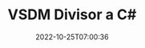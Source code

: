 ---
############################# Static ############################
layout: "auto-gen-merger"
date: 2022-10-25T07:00:36
draft: false
otherformats: docx dot dotm dotx epub html mht mhtml odp ods odt one otp ott pdf pps

############################# Head ############################
head_title: "Dividiu VSDM en diversos fitxers a C#"
head_description: "Dividiu un únic fitxer VSDM en diversos fitxers segons els números de pàgina, els intervals de pàgina i les pàgines parells o senars mitjançant l'API de fusió de documents."

############################# Header ############################
title: "VSDM Divisor a C#"
description: "Dividiu VSDM amb unes quantes línies de codi .NET."
bg_image: "https://cms.admin.containerize.com/templates/aspose/App_Themes/V3/images/bg/header1.png"
bg_overlay: false
button:
    enable: true
    icon: "fas fa-arrow-down"
    label: "Baixeu la prova gratuïta"
    link: "https://downloads.groupdocs.com/merger/net"

############################# SubMenu ############################
submenu:
    enable: true

    left:
        img_alt: "GroupDocs.Merger for .NET"
        image: "https://cms.admin.containerize.com/templates/groupdocs/images/product-logos/90x90-noborder/groupdocs-merger-net.png"
        product: "GroupDocs.Merger"
        platform: ".NET"

    middle:
        button:

            # button loop
            - link: "https://apireference.groupdocs.com/merger/net"
              text: "Referència de l'API"

            # button loop
            - link: "https://github.com/groupdocs-merger"
              text: "Exemples de codi"

            # button loop
            - link: "https://products.groupdocs.app/merger/family"
              text: "Demostracions en directe"

            # button loop
            - link: "https://purchase.groupdocs.com/pricing/merger/net"
              text: "Preus"

    right:
        link_download: "https://downloads.groupdocs.com/merger"
        link_learn: "https://docs.groupdocs.com/merger/net"
        link_buy: "https://purchase.groupdocs.com"

############################# About ############################
about:
    enable: true
    title: "Sobre l'API GroupDocs.Merger for .NET"
    content: |
        La biblioteca [GroupDocs.Merger for .NET](/ca/merger/net/) ofereix una solució senzilla per combinar i dividir de manera segura entre una àmplia gamma de formats de documents, com ara PDF, Microsoft Office (Word, Excel, PowerPoint, OneNote), OpenDocument, HTML, imatges i molts altres dins de les aplicacions .NET. Afegint només unes poques línies del codi, realitzeu diverses operacions de documents com ara moure, eliminar, girar, intercanviar, extreure o canviar l'orientació de les pàgines dins dels documents. L'API de fusió de documents també admet la previsualització de les pàgines del document com a imatge per analitzar l'estructura del document, el format i el contingut de la pàgina.
        
        L'API GroupDocs.Merger és una opció correcta per a solucions corporatives que necessiten funcions de divisió de fitxers. Aquestes API tenen una bona compatibilitat amb tots els sistemes operatius i plataformes principals, inclòs .NET Framework, .NET Standard, .NET Core, Mono.

############################# Steps ############################
steps:
    enable: true
    title_left: "Dividiu les pàgines de fitxers VSDM a .NET"
    content_left: |
        [GroupDocs.Merger for .NET](/ca/merger/net/) facilita als desenvolupadors de C# dividir un únic fitxer VSDM en diversos fitxers resultants mitjançant la implementació d'un uns quants passos fàcils.
        
        * Inicialitzeu **SplitOptions** amb el format de ruta dels fitxers de sortida.
        * Creeu una nova instància de **Merger** i passeu la ruta del document font com a paràmetre de constructor.
        * Truqueu a **Split** i passeu l'objecte **SplitOptions** per desar els documents resultants.

    title_right: "Requisits del sistema"
    content_right: |
        Les API de GroupDocs.Merger for .NET són compatibles amb totes les plataformes i sistemes operatius principals. Abans d'executar el codi següent, assegureu-vos que teniu els següents requisits previs instal·lats al vostre sistema.

        * Sistemes operatius: Microsoft Windows, Linux, MacOS
        * Entorns de desenvolupament: Visual Studio, Xamarin, MonoDevelop
        * Marcs: .NET Framework, .NET Standard, .NET Core, Mono
        * Baixeu la darrera versió de GroupDocs.Merger for .NET de [NuGet](https://www.nuget.org/packages/groupdocs.merger)
         
    code: |
     {{% merger/additional-styles %}}
     {{< merger/code-merger title="Com dividir fitxers VSDM utilitzant el codi d'exemple C#">}}

        ```csharp    
        // Dividiu el fitxer VSDM mitjançant l'API de GroupDocs.Merger
        string filePath = "input.vsdm";
        string filePathOut = "output.vsdm";

        // Inicialitzeu la classe SplitOptions amb el format de ruta dels fitxers de sortida
        SplitOptions splitOptions = new SplitOptions(filePathOut, new int[] { 3, 6, 8 });

        // Instanciï Merger amb el document d'entrada VSDM
        using (Merger merger = new Merger(filePath))
          {
            // Truqueu al mètode Split i passeu l'objecte SplitOptions per desar els documents resultants
            merger.Split(splitOptions);
          }
        ```
     {{< /merger/code-merger >}}

############################# Demos ############################
demos:
    enable: true
    title: "Demostracions en directe: divideix el fitxer VSDM en línia"
    content: |
       Dividiu el fitxer VSDM ara mateix visitant el lloc web [GroupDocs.Merger Live Demos](https://products.groupdocs.app/splitter/vsdm).
       La demostració en directe té els següents avantatges.
        
############################# About Formats ############################
about_formats:
    enable: true

############################# More Formats ############################
more_formats:
    enable: true
    title: "Fitxer dividit d'altres formats"
    content: |
        .NET documenta l'API de fusió i divisió per a formats de fitxer i imatges. Dividiu alguns dels formats de fitxer populars tal com s'indica a continuació.

############################# Back to top ###############################
back_to_top:
    enable: true
---